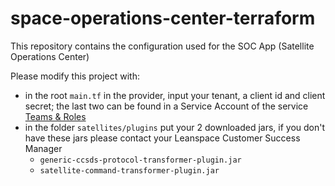 # space-operations-center-terraform

This repository contains the configuration used for the SOC App (Satellite Operations Center)

Please modify this project with:

- in the root `main.tf` in the provider, input your tenant, a client id and client secret; the last two can be found in a Service Account of the service [Teams & Roles](https://console.leanspace.io/services/roles/service-accounts)
- in the folder `satellites/plugins` put your 2 downloaded jars, if you don't have these jars please contact your Leanspace Customer Success Manager
  - `generic-ccsds-protocol-transformer-plugin.jar`
  - `satellite-command-transformer-plugin.jar`
